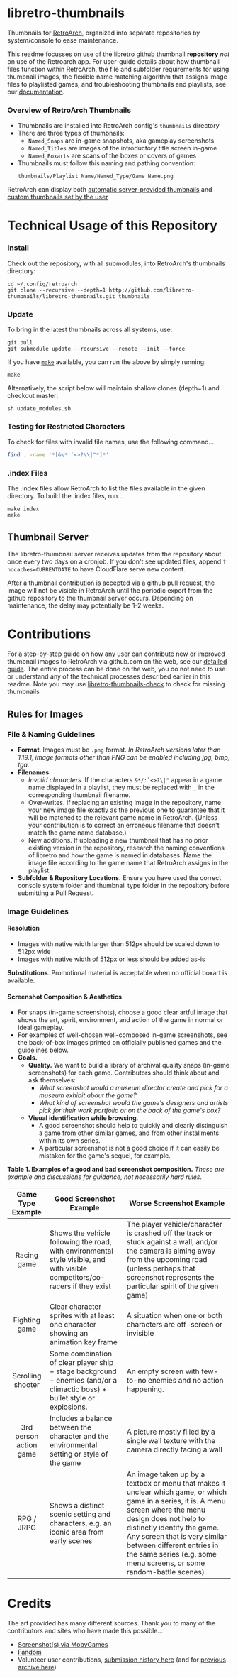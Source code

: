 # libretro-thumbnails

Thumbnails for [RetroArch](http://retroarch.com), organized into separate repositories by system/console to ease maintenance.

This readme focusses on use of the libretro github thumbnail __repository__ _not_ on use of the Retroarch app. For user-guide details about how thumbnail files function within RetroArch, the file and subfolder requirements for using thumbnail images, the flexible name matching algorithm that assigns image files to playlisted games, and troubleshooting thumbnails and playlists, see our [documentation](https://docs.libretro.com/guides/roms-playlists-thumbnails/#thumbnails).

### Overview of RetroArch Thumbnails

- Thumbnails are installed into RetroArch config's `thumbnails` directory
- There are three types of thumbnails:
  - `Named_Snaps` are in-game snapshots, aka gameplay screenshots
  - `Named_Titles` are images of the introductory title screen in-game
  - `Named_Boxarts` are scans of the boxes or covers of games
- Thumbnails must follow this naming and pathing convention:
    ```
    thumbnails/Playlist Name/Named_Type/Game Name.png
    ```
RetroArch can display both [automatic server-provided thumbnails](https://docs.libretro.com/guides/roms-playlists-thumbnails/#thumbnails) and [custom thumbnails set by the user](https://docs.libretro.com/guides/roms-playlists-thumbnails/#custom-thumbnails) 
    
    
# Technical Usage of this Repository

### Install

Check out the repository, with all submodules, into RetroArch's thumbnails directory:

```
cd ~/.config/retroarch
git clone --recursive --depth=1 http://github.com/libretro-thumbnails/libretro-thumbnails.git thumbnails
```

### Update

To bring in the latest thumbnails across all systems, use:

```
git pull
git submodule update --recursive --remote --init --force
```

If you have [`make`](https://www.gnu.org/software/make/) available, you can run the above by simply running:

```
make
```

Alternatively, the script below will maintain shallow clones (depth=1) and checkout master:

```
sh update_modules.sh
```

### Testing for Restricted Characters

To check for files with invalid file names, use the following command....

``` bash
find . -name '*[&\*:`<>?\\|"*]*'
```

### .index Files

The .index files allow RetroArch to list the files available in the given directory. To build the .index files, run...

```
make index
make
```

## Thumbnail Server

The libretro-thumbnail server receives updates from the repository about once every two days on a cronjob. If you don't see updated files, append `?nocaches=CURRENTDATE` to have CloudFlare serve new content.

After a thumbnail contribution is accepted via a github pull request, the image will not be visible in RetroArch until the periodic export from the github repository to the thumbnail server occurs. Depending on maintenance, the delay may potentially be 1-2 weeks.


# Contributions

For a step-by-step guide on how any user can contribute new or improved thumbnail images to RetroArch via github.com on the web, see our [detailed guide](https://docs.libretro.com/guides/roms-playlists-thumbnails/#contributing-thumbnails-how-to).  The entire process can be done on the web, you do not need to use or understand any of the technical processes described earlier in this readme.  Note you may use [libretro-thumbnails-check](https://github.com/RobLoach/libretro-thumbnails-check) to check for missing thumbnails

## Rules for Images

### File & Naming Guidelines

- __Format__. Images must be `.png` format. _In RetroArch versions later than 1.19.1, image formats other than PNG can be enabled including jpg, bmp, tga_.
- __Filenames__
  - _Invalid characters._  If the characters ``&*/:`<>?\|"`` appear in a game name displayed in a playlist, they must be replaced with `_` in the corresponding thumbnail filename.
  - Over-writes. If replacing an existing image in the repository, name your new image file exactly as the previous one to guarantee that it will be matched to the relevant game name in RetroArch. (Unless your contribution is to correct an erroneous filename that doesn't match the game name database.)
  - New additions. If uploading a new thumbnail that has no prior existing version in the repository, research the naming conventions of libretro and how the game is named in databases. Name the image file according to the game name that RetroArch assigns in the playlist.
- __Subfolder & Repository Locations.__ Ensure you have used the correct console system folder and thumbnail type folder in the repository before submitting a Pull Request.

### Image Guidelines

#### Resolution
  - Images with native width larger than 512px should be scaled down to 512px wide
  - Images with native width of 512px or less should be added as-is

__Substitutions__. Promotional material is acceptable when no official boxart is available.


#### Screenshot Composition & Aesthetics

- For snaps (in-game screenshots), choose a good clear artful image that shows the art, spirit, environment, and action of the game in normal or ideal gameplay.
- For examples of well-chosen well-composed in-game screenshots, see the back-of-box images printed on officially published games and the guidelines below.
- __Goals.__
  - __Quality.__ We want to build a library of archival quality snaps (in-game screenshots) for each game.  Contributors should think about and ask themselves:
    - _What screenshot would a museum director create and pick for a museum exhibit about the game?_
    - _What kind of screenshot would the game's designers and artists pick for their work portfolio or on the back of the game's box?_
  - __Visual identification while browsing__.
    - A good screenshot should help to quickly and clearly distinguish a game from other similar games, and from other installments within its own series.
    - A particular screenshot is not a good choice if it can easily be mistaken for the game's sequel, for example. 

__Table 1. Examples of a good and bad screenshot composition.__
_These are example and discussions for guidance, not necessarily hard rules._

| __Game Type Example__ | __Good Screenshot Example__ | __Worse Screenshot Example__ |
| :---: | -- | --| 
|       Racing game       |    Shows the vehicle following the road, with environmental style visible, and with visible competitors/co-racers if they exist         |  The player vehicle/character is crashed off the track or stuck against a wall, and/or the camera is aiming away from the upcoming road (unless perhaps that screenshot represents the particular spirit of the given game)      |      
| Fighting game | Clear character sprites with at least one character showing an animation key frame | A situation when one or both characters are off-screen or invisible |
| Scrolling shooter | Some combination of clear player ship + stage background + enemies (and/or a climactic boss) + bullet style or explosions. | An empty screen with few-to-no enemies and no action happening. | 
| 3rd person action game | Includes a balance between the character and the environmental setting or style of the game |  A picture mostly filled by a single wall texture with the camera directly facing a wall | 
| RPG / JRPG | Shows a distinct scenic setting and characters, e.g. an iconic area from early scenes |  An image taken up by a textbox or menu that makes it unclear which game, or which game in a series, it is.  A menu screen where the menu design does not help to distinctly identify the game. Any screen that is very similar between different entries in the same series (e.g. some menu screens, or some random-battle scenes) |



# Credits

The art provided has many different sources. Thank you to many of the contributors and sites who have made this possible...

- [Screenshot(s) via MobyGames](https://mobygames.com)
- [Fandom](https://www.fandom.com)
- Volunteer user contributions, [submission history here](https://github.com/libretro-thumbnails/libretro-thumbnails/pulls?q=is%3Apr+is%3Aclosed) (and for [previous archive here](https://github.com/libretro/libretro-thumbnails/pulls?q=is%3Apr+is%3Aclosed))
